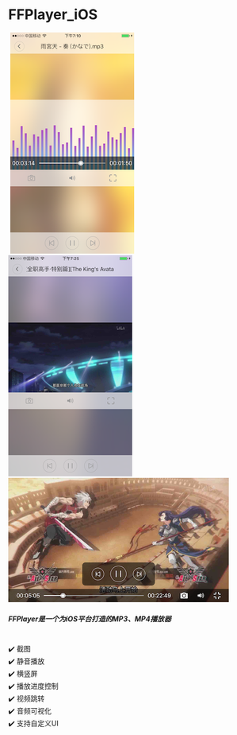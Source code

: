 # FFPlayer_iOS
![]()
![](https://github.com/MuZeQiu/FFPlayer_iOS/blob/master/IMG_0715.PNG)
![](https://github.com/MuZeQiu/FFPlayer_iOS/blob/master/IMG_0720.PNG)
![](https://github.com/MuZeQiu/FFPlayer_iOS/blob/master/IMG_0721.PNG)
![]()


##### FFPlayer是一个为iOS平台打造的MP3、MP4播放器
<br>✔️ 截图
<br>✔️ 静音播放
<br>✔️ 横竖屏
<br>✔️ 播放进度控制
<br>✔️ 视频跳转
<br>✔️ 音频可视化
<br>✔️ 支持自定义UI

